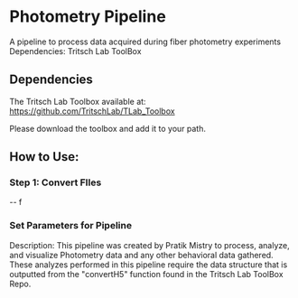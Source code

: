 # Photometry Pipeline

A pipeline to process data acquired during fiber photometry experiments
Dependencies: Tritsch Lab ToolBox 

## Dependencies

The Tritsch Lab Toolbox available at: https://github.com/TritschLab/TLab_Toolbox

Please download the toolbox and add it to your path.

## How to Use:

### Step 1: Convert FIles

  -- f

### Set Parameters for Pipeline



Description: This pipeline was created by Pratik Mistry to process, analyze, and visualize Photometry data and any other behavioral data gathered. These analyzes performed in this pipeline require the data structure that is outputted from the "convertH5" function found in the Tritsch Lab ToolBox Repo.



